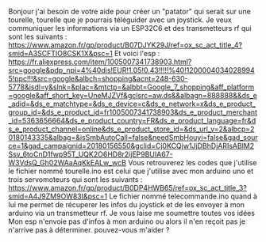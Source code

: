 Bonjour j'ai besoin de votre aide pour créer un "patator" qui serait sur une tourelle, tourelle que je pourrais téléguider avec un joystick. Je veux communiquer les informations via un ESP32C6 et des transmetteurs rf qui sont les suivants : https://www.amazon.fr/gp/product/B07DJYK29J/ref=ox_sc_act_title_4?smid=A3SCFTIO8CSK1X&psc=1 
Et voici l'esp : https://fr.aliexpress.com/item/1005007341738903.html?src=google&pdp_npi=4%40dis!EUR!1.05!0.43!!!!!%40!12000040340289945!ppc!!!&src=google&albch=shopping&acnt=248-630-5778&isdl=y&slnk=&plac=&mtctp=&albbt=Google_7_shopping&aff_platform=google&aff_short_key=UneMJZVf&gclsrc=aw.ds&&albagn=888888&&ds_e_adid=&ds_e_matchtype=&ds_e_device=c&ds_e_network=x&ds_e_product_group_id=&ds_e_product_id=fr1005007341738903&ds_e_product_merchant_id=5363656664&ds_e_product_country=FR&ds_e_product_language=fr&ds_e_product_channel=online&ds_e_product_store_id=&ds_url_v=2&albcp=20180143335&albag=&isSmbAutoCall=false&needSmbHouyi=false&gad_source=1&gad_campaignid=20180156550&gclid=Cj0KCQjw1JjDBhDjARIsABlM2Ssv_6toCnD1fwp95T_UQK2O6HD8r2ijEP9BUIA67-W3VdsQ_Gh02WAaAqKkEALw_wcB
Vous retrouverez les codes que j'utilise le fichier nommé tourelle.ino est celui que j'utilise avec mon arduino uno et trois servomoteurs qui sont les suivants : https://www.amazon.fr/gp/product/B0DP4HWB65/ref=ox_sc_act_title_3?smid=A4J9ZM9OW83I&psc=1
Le fichier nommé telecommande.ino quand à lui me permet de récuperer les infos du joystick et de les envoyer à mon arduino via un transmetteur rf.
Je vous laise me soumettre toutes vos idées 
Mon esp n'envoie pas d'infos à mon arduino ou alors il n'en reçoit pas je n'arrive pas à déterminer. pouvez-vous m'aider ?
